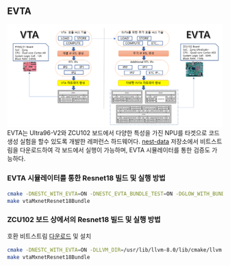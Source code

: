 
## EVTA
![EVTA](docs/nestc/EVTA_overview.png)
EVTA는 Ultra96-V2와 ZCU102 보드에서 다양한 특성을 가진 NPU를 타겟으로 코드 생성 실험을 할수 있도록 개발한 레퍼런스 하드웨어다. [nest-data](https://github.com/etri/nest-data/tree/master/bitstreams) 저장소에서 비트스트림을 다운로드하여 각 보드에서 실행이 가능하며, EVTA 시뮬레이터를 통한 검증도 가능하다.

### EVTA 시뮬레이터를 통한 Resnet18 빌드 및 실행 방법
```bash
cmake -DNESTC_WITH_EVTA=ON -DNESTC_EVTA_BUNDLE_TEST=ON -DGLOW_WITH_BUNDLES=ON [소스코드 위치]
make vtaMxnetResnet18Bundle
```

### ZCU102 보드 상에서의 Resnet18 빌드 및 실행 방법
호환 비트스트림 [다운로드](https://github.com/etri/nest-data/blob/master/bitstreams/zcu102_1x16_i8w8a32_16_16_19_18.bit) 및 설치
```bash 
cmake -DNESTC_WITH_EVTA=ON -DLLVM_DIR=/usr/lib/llvm-8.0/lib/cmake/llvm -DNESTC_EVTA_BUNDLE_TEST=ON -DCMAKE_BUILD_TYPE=Release -DGLOW_WITH_VTASIM=OFF -DVTA_RESNET18_WITH_SKIPQUANT0=OFF -DNESTC_VTA_RUN_ON_AARCH64=ON [소스코드 위치]
make vtaMxnetResnet18Bundle
```
